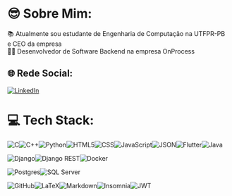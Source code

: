 # 😎 Sobre Mim:
📚 Atualmente sou estudante de Engenharia de Computação na UTFPR-PB e CEO da empresa <br>
👨‍💻 Desenvolvedor de Software Backend na empresa OnProcess <br>


## 🌐 Rede Social:
[![LinkedIn](https://img.shields.io/badge/LinkedIn-%230077B5.svg?logo=linkedin&logoColor=white)](https://www.linkedin.com/in/rafael-de-castilho-xavier) 

# 💻 Tech Stack:
![C](https://img.shields.io/badge/C-gray.svg?style=for-the-badge&logo=c&logoColor=white)![C++](https://img.shields.io/badge/C-white.svg?style=for-the-badge&logo=c%2B%2B&logoColor=black)![Python](https://img.shields.io/badge/Python-%2302569B.svg?style=for-the-badge&logo=python&logoColor=white)![HTML5](https://img.shields.io/badge/html-%23E34F26.svg?style=for-the-badge&logo=html5&logoColor=white)![CSS](https://img.shields.io/badge/CSS-%231572B6.svg?style=for-the-badge&logo=css3&logoColor=white)![JavaScript](https://img.shields.io/badge/JavaScript-yellow.svg?style=for-the-badge&logo=javascript&logoColor=white)![JSON](https://img.shields.io/badge/JSON-black.svg?style=for-the-badge&logo=json&logoColor=white)![Flutter](https://img.shields.io/badge/Flutter-%2302569B.svg?style=for-the-badge&logo=Flutter&logoColor=white)![Java](https://img.shields.io/badge/Java-%23F7DF1C.svg?style=for-the-badge&logo=openjdk&logoColor=black)


![Django](https://img.shields.io/badge/Django-green.svg?style=for-the-badge&logo=django&logoColor=white)![Django REST](https://img.shields.io/badge/REST-%23092E20.svg?style=for-the-badge&logo=django&logoColor=white)![Docker](https://img.shields.io/badge/Docker-2496ED?style=for-the-badge&logo=docker&logoColor=fff)

 ![Postgres](https://img.shields.io/badge/postgres-%23316192.svg?style=for-the-badge&logo=postgresql&logoColor=white)![SQL Server](https://img.shields.io/badge/SQL_Server-%23047A7C.svg?style=for-the-badge&logo=&logoColor=white)


![GitHub](https://img.shields.io/badge/GitHub-black.svg?style=for-the-badge&logo=github&logoColor=white)![LaTeX](https://img.shields.io/badge/latex-%23008080.svg?style=for-the-badge&logo=latex&logoColor=white)![Markdown](https://img.shields.io/badge/markdown-%23000000.svg?style=for-the-badge&logo=markdown&logoColor=white)![Insomnia](https://img.shields.io/badge/Insomnia-%237F52FF?style=for-the-badge&logo=insomnia&logoColor=white)![JWT](https://img.shields.io/badge/JWT-purple?style=for-the-badge&logo=JSON%20web%20tokens)
